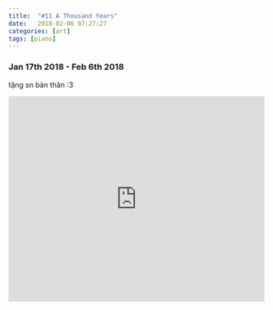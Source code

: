 ```yaml
---
title:  "#11 A Thousand Years"
date:   2018-02-06 07:27:27
categories: [art]
tags: [piano]
---
```


### Jan 17th 2018 - Feb 6th 2018

tặng sn bản thân :3

<iframe style="overflow:hidden; width:100%; height:405px" src="https://www.youtube.com/embed/EETLhVB4cPM" frameborder="0" allow="accelerometer; autoplay; clipboard-write; encrypted-media; gyroscope; picture-in-picture" allowfullscreen></iframe>
